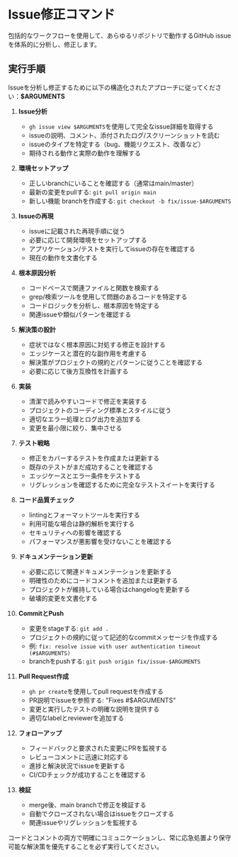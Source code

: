 # Issue修正コマンド

包括的なワークフローを使用して、あらゆるリポジトリで動作するGitHub issueを体系的に分析し、修正します。

## 実行手順

Issueを分析し修正するために以下の構造化されたアプローチに従ってください：**$ARGUMENTS**

1. **Issue分析**
   - `gh issue view $ARGUMENTS`を使用して完全なissue詳細を取得する
   - issueの説明、コメント、添付されたログ/スクリーンショットを読む
   - issueのタイプを特定する（bug、機能リクエスト、改善など）
   - 期待される動作と実際の動作を理解する

2. **環境セットアップ**
   - 正しいbranchにいることを確認する（通常はmain/master）
   - 最新の変更をpullする: `git pull origin main`
   - 新しい機能 branchを作成する: `git checkout -b fix/issue-$ARGUMENTS`

3. **Issueの再現**
   - issueに記載された再現手順に従う
   - 必要に応じて開発環境をセットアップする
   - アプリケーション/テストを実行してissueの存在を確認する
   - 現在の動作を文書化する

4. **根本原因分析**
   - コードベースで関連ファイルと関数を検索する
   - grep/検索ツールを使用して問題のあるコードを特定する
   - コードロジックを分析し、根本原因を特定する
   - 関連issueや類似パターンを確認する

5. **解決策の設計**
   - 症状ではなく根本原因に対処する修正を設計する
   - エッジケースと潜在的な副作用を考慮する
   - 解決策がプロジェクトの規約とパターンに従うことを確認する
   - 必要に応じて後方互換性を計画する

6. **実装**
   - 清潔で読みやすいコードで修正を実装する
   - プロジェクトのコーディング標準とスタイルに従う
   - 適切なエラー処理とログ出力を追加する
   - 変更を最小限に絞り、集中させる

7. **テスト戦略**
   - 修正をカバーするテストを作成または更新する
   - 既存のテストがまだ成功することを確認する
   - エッジケースとエラー条件をテストする
   - リグレッションを確認するために完全なテストスイートを実行する

8. **コード品質チェック**
   - lintingとフォーマットツールを実行する
   - 利用可能な場合は静的解析を実行する
   - セキュリティへの影響を確認する
   - パフォーマンスが悪影響を受けないことを確認する

9. **ドキュメンテーション更新**
   - 必要に応じて関連ドキュメンテーションを更新する
   - 明確性のためにコードコメントを追加または更新する
   - プロジェクトが維持している場合はchangelogを更新する
   - 破壊的変更を文書化する

10. **CommitとPush**
    - 変更をstageする: `git add .`
    - プロジェクトの規約に従って記述的なcommitメッセージを作成する
    - 例: `fix: resolve issue with user authentication timeout (#$ARGUMENTS)`
    - branchをpushする: `git push origin fix/issue-$ARGUMENTS`

11. **Pull Request作成**
    - `gh pr create`を使用してpull requestを作成する
    - PR説明でissueを参照する: "Fixes #$ARGUMENTS"
    - 変更と実行したテストの明確な説明を提供する
    - 適切なlabelとreviewerを追加する

12. **フォローアップ**
    - フィードバックと要求された変更にPRを監視する
    - レビューコメントに迅速に対応する
    - 進捗と解決状況でissueを更新する
    - CI/CDチェックが成功することを確認する

13. **検証**
    - merge後、main branchで修正を検証する
    - 自動でクローズされない場合はissueをクローズする
    - 関連issueやリグレッションを監視する

コードとコメントの両方で明確にコミュニケーションし、常に応急処置より保守可能な解決策を優先することを必ず実行してください。